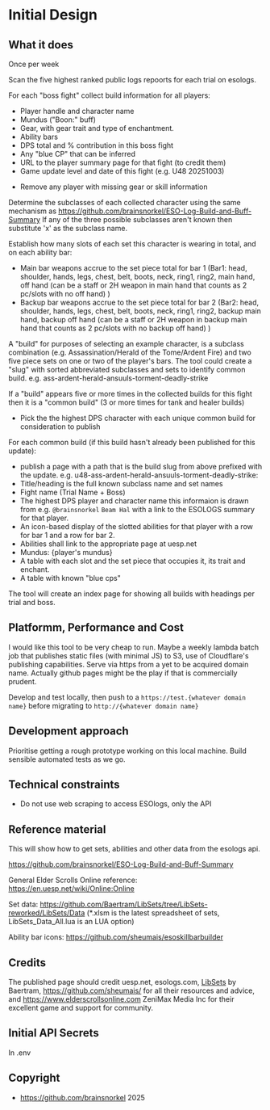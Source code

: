 # Initial Design

## What it does

Once per week

Scan the five highest ranked public logs repoorts for each trial on esologs.

For each "boss fight" collect build information for all players:
* Player handle and character name
* Mundus ("Boon:" buff)
* Gear, with gear trait and type of enchantment.
* Ability bars
* DPS total and % contribution in this boss fight
* Any "blue CP" that can be inferred
* URL to the player summary page for that fight (to credit them)
* Game update level and date of this fight (e.g. U48 20251003)
- Remove any player with missing gear or skill information

Determine the subclasses of each collected character using the same mechanism as https://github.com/brainsnorkel/ESO-Log-Build-and-Buff-Summary 
If any of the three possible subclasses aren't known then substitute 'x' as the subclass name.

Establish how many slots of each set this character is wearing in total, and on each ability bar:
* Main bar weapons accrue to the set piece total for bar 1 (Bar1: head, shoulder, hands, legs, chest, belt, boots, neck, ring1, ring2, main hand, off hand (can be a staff or 2H weapon in main hand that counts as 2 pc/slots with no off hand) )
* Backup bar weapons accrue to the set piece total for bar 2 (Bar2: head, shoulder, hands, legs, chest, belt, boots, neck, ring1, ring2, backup main hand, backup off hand (can be a staff or 2H weapon in backup main hand that counts as 2 pc/slots with no backup off hand) )

A "build" for purposes of selecting an example character, is a subclass combination (e.g. Assassination/Herald of the Tome/Ardent Fire) and two five piece sets on one or two of the player's bars.  The tool could create a "slug" with sorted abbreviated subclasses and sets to identify common build. e.g. ass-ardent-herald-ansuuls-torment-deadly-strike

If a "build" appears five or more times in the collected builds for this fight then it is a "common build" (3 or more times for tank and healer builds)

* Pick the the highest DPS character with each unique common build for consideration to publish
  
For each common build (if this build hasn't already been published for this update): 
* publish a page with a path that is the build slug from above prefixed with the update. e.g. u48-ass-ardent-herald-ansuuls-torment-deadly-strike:
* Title/heading is the full known subclass name and set names
* Fight name (Trial Name + Boss)
* The highest DPS player and character name this informaion is drawn from e.g. `@brainsnorkel` `Beam Hal` with a link to the ESOLOGS summary for that player.
* An icon-based display of the slotted abilities for that player with a row for bar 1 and a row for bar 2. 
* Abilities shall link to the appropriate page at uesp.net
* Mundus: {player's mundus}
* A table with each slot and the set piece that occupies it, its trait and enchant. 
* A table with known "blue cps"

The tool will create an index page for showing all builds with headings per trial and boss.

## Platformm, Performance and Cost

I would like this tool to be very cheap to run. Maybe a weekly lambda batch job that publishes static files (with minimal JS) to S3, use of Cloudflare's publishing capabilities. Serve via https from a yet to be acquired domain name.  Actually github pages might be the play if that is commercially prudent.

Develop and test locally, then push to a `https://test.{whatever domain name}` before migrating to `http://{whatever domain name}`


## Development approach

Prioritise getting a rough prototype working on this local machine.
Build sensible automated tests as we go.


## Technical constraints
* Do not use web scraping to access ESOlogs, only the API


## Reference material

This will show how to get sets, abilities and other data from the esologs api.

https://github.com/brainsnorkel/ESO-Log-Build-and-Buff-Summary

General Elder Scrolls Online reference:
https://en.uesp.net/wiki/Online:Online

Set data:
https://github.com/Baertram/LibSets/tree/LibSets-reworked/LibSets/Data (*.xlsm is the latest spreadsheet of sets, LibSets_Data_All.lua is an LUA option)

Ability bar icons:
https://github.com/sheumais/esoskillbarbuilder



## Credits

The published page should credit uesp.net, esologs.com, [LibSets](https://www.esoui.com/downloads/info2241-LibSets.html) by Baertram, https://github.com/sheumais/ for all their resources and advice, and https://www.elderscrollsonline.com ZeniMax Media Inc for their excellent game and support for community. 


## Initial API Secrets

In .env

## Copyright 

* https://github.com/brainsnorkel 2025